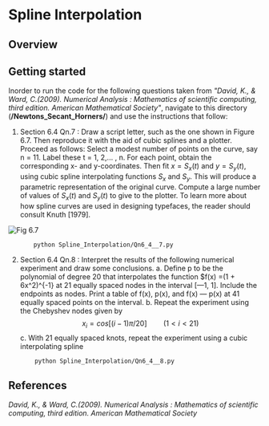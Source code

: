 # Spline Interpolation

## Overview


## Getting started
Inorder to run the code for the following questions taken from *"David, K., & Ward, C.(2009). Numerical Analysis : Mathematics of scientific computing, third edition. American Mathematical Society"*, navigate to this directory (**/Newtons_Secant_Horners/**) and use the instructions that follow:

1. Section 6.4 Qn.7 : Draw a script letter, such as the one shown in Figure 6.7. Then reproduce it with the aid of cubic splines and a plotter. Proceed as follows: Select a modest number of points on the curve, say n = 11. Label these t = 1, 2,... , n. For each point, obtain the corresponding x- and y-coordinates. Then fit $x = S_x(t)$ and $y = S_y(t)$, using cubic spline interpolating functions $S_x$ and $S_y$. This will produce a parametric representation of the original curve. Compute a large number of values of $S_x(t)$ and $S_y(t)$ to give to the plotter. To learn more about how spline curves are used in designing typefaces, the reader should consult Knuth [1979].


![Fig 6.7](/images/Fig6_7.png)

           
           python Spline_Interpolation/Qn6_4__7.py
           
           
2. Section 6.4 Qn.8 : Interpret the results of the following numerical experiment and draw some conclusions.
a. Define p to be the polynomial of degree 20 that interpolates the function $f(x) =(1 + 6x^2)^{-1} at 21 equally spaced nodes in the interval [—1, 1]. Include the endpoints as nodes. Print a table of f(x), p(x), and f(x) — p(x) at 41 equally spaced points on the interval.
b. Repeat the experiment using the Chebyshev nodes given by $$x_i = cos[(i - 1)\pi/20] \quad \quad (1 < i < 21) $$
c. With 21 equally spaced knots, repeat the experiment using a cubic interpolating spline
           
           python Spline_Interpolation/Qn6_4__8.py
           



## References
*David, K., & Ward, C.(2009). Numerical Analysis : Mathematics of scientific computing, third edition. American Mathematical Society*
